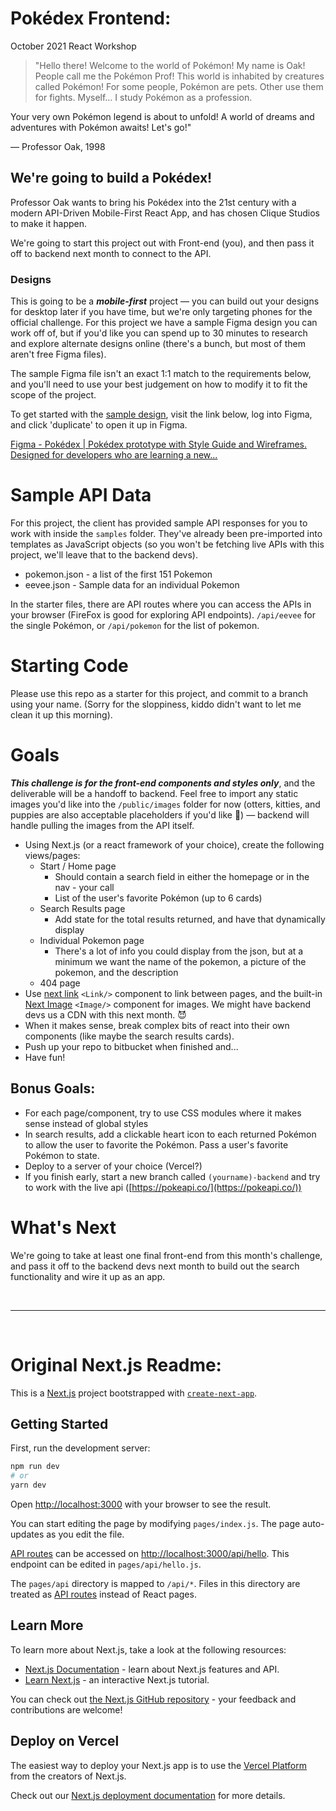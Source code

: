 # Pokédex Frontend:
October 2021 React Workshop

> "Hello there! Welcome to the world of Pokémon! My name is Oak! People call me the Pokémon Prof! This world is inhabited by creatures called Pokémon! For some people, Pokémon are pets. Other use them for fights. Myself… I study Pokémon as a profession.  

Your very own Pokémon legend is about to unfold! A world of dreams and adventures with Pokémon awaits! Let's go!"
> 

— Professor Oak, 1998

## We're going to build a Pokédex!

Professor Oak wants to bring his Pokédex into the 21st century with a modern API-Driven Mobile-First React App, and has chosen Clique Studios to make it happen.

We're going to start this project out with Front-end (you), and then pass it off to backend next month to connect to the API.

### Designs

This is going to be a ***mobile-first*** project — you can build out your designs for desktop later if you have time, but we're only targeting phones for the official challenge.  For this project we have a sample Figma design you can work off of, but if you'd like you can spend up to 30 minutes to research and explore alternate designs online (there's a bunch, but most of them aren't free Figma files).  

The sample Figma file isn't an exact 1:1 match to the requirements below, and you'll need to use your best judgement on how to modify it to fit the scope of the project.  

To get started with the [sample design](https://www.figma.com/community/file/979132880663340794), visit the link below, log into Figma, and click 'duplicate' to open it up in Figma.

[Figma - Pokédex | Pokédex prototype with Style Guide and Wireframes. Designed for developers who are learning a new...](https://www.figma.com/community/file/979132880663340794)

# Sample API Data

For this project, the client has provided sample API responses for you to work with inside the `samples` folder. They've already been pre-imported into templates as JavaScript objects (so you won't be fetching live APIs with this project, we'll leave that to the backend devs).  

- pokemon.json - a list of the first 151 Pokemon
- eevee.json - Sample data for an individual Pokemon

In the starter files, there are API routes where you can access the APIs in your browser (FireFox is good for exploring API endpoints).  `/api/eevee` for the single Pokémon, or `/api/pokemon` for the list of pokemon.

# Starting Code

Please use this repo as a starter for this project, and commit to a branch using your name. (Sorry for the sloppiness, kiddo didn't want to let me clean it up this morning).

# Goals

***This challenge is for the front-end components and styles only***, and the deliverable will be a handoff to backend.  Feel free to import any static images you'd like into the `/public/images` folder for now (otters, kitties, and puppies are also acceptable placeholders if you'd like 🦦) — backend will handle pulling the images from the API itself.

- Using Next.js (or a react framework of your choice), create the following views/pages:
    - Start / Home page
        - Should contain a search field in either the homepage or in the nav - your call
        - List of the user's favorite Pokémon (up to 6 cards)
    - Search Results page
        - Add state for the total results returned, and have that dynamically display
    - Individual Pokemon page
        - There's a lot of info you could display from the json, but at a minimum we want the name of the pokemon, a picture of the pokemon,  and the description
    - 404 page
- Use [next link](https://nextjs.org/docs/api-reference/next/link) `<Link/>` component to link between pages, and the built-in [Next Image](https://nextjs.org/docs/api-reference/next/image) `<Image/>` component for images.  We might have backend devs us a CDN with this next month. 😈
- When it makes sense, break complex bits of react into their own components (like maybe the search results cards).
- Push up your repo to bitbucket when finished and...
- Have fun!

## Bonus Goals:

- For each page/component, try to use CSS modules where it makes sense instead of global styles
- In search results, add a clickable heart icon to each returned Pokémon to allow the user to favorite the Pokémon.  Pass a user's favorite Pokémon to state.
- Deploy to a server of your choice (Vercel?)
- If you finish early, start a new branch called `(yourname)-backend` and try to work with the live api ([https://pokeapi.co/](https://pokeapi.co/))

# What's Next

We're going to take at least one final front-end from this month's challenge, and pass it off to the backend devs next month to build out the search functionality and wire it up as an app.

&nbsp;

---
&nbsp;

# Original Next.js Readme:

This is a [Next.js](https://nextjs.org/) project bootstrapped with [`create-next-app`](https://github.com/vercel/next.js/tree/canary/packages/create-next-app).

## Getting Started

First, run the development server:

```bash
npm run dev
# or
yarn dev
```

Open [http://localhost:3000](http://localhost:3000) with your browser to see the result.

You can start editing the page by modifying `pages/index.js`. The page auto-updates as you edit the file.

[API routes](https://nextjs.org/docs/api-routes/introduction) can be accessed on [http://localhost:3000/api/hello](http://localhost:3000/api/hello). This endpoint can be edited in `pages/api/hello.js`.

The `pages/api` directory is mapped to `/api/*`. Files in this directory are treated as [API routes](https://nextjs.org/docs/api-routes/introduction) instead of React pages.

## Learn More

To learn more about Next.js, take a look at the following resources:

- [Next.js Documentation](https://nextjs.org/docs) - learn about Next.js features and API.
- [Learn Next.js](https://nextjs.org/learn) - an interactive Next.js tutorial.

You can check out [the Next.js GitHub repository](https://github.com/vercel/next.js/) - your feedback and contributions are welcome!

## Deploy on Vercel

The easiest way to deploy your Next.js app is to use the [Vercel Platform](https://vercel.com/new?utm_medium=default-template&filter=next.js&utm_source=create-next-app&utm_campaign=create-next-app-readme) from the creators of Next.js.

Check out our [Next.js deployment documentation](https://nextjs.org/docs/deployment) for more details.
